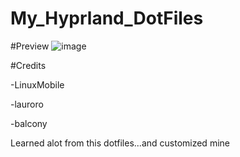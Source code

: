 # My_Hyprland_DotFiles

#Preview
![image](https://github.com/SychoAN/My_Hyprland_DotFiles/assets/61439740/7e89a68f-e25a-4c8e-bc13-a8f5bd5baaa7)


#Credits

-LinuxMobile

-lauroro

-balcony

Learned alot from this dotfiles...and customized mine
